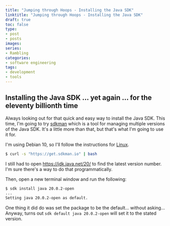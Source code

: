 ```yaml
---
title: "Jumping through Hoops - Installing the Java SDK"
linktitle: "Jumping through Hoops - Installing the Java SDK"
draft: true
toc: false
type:
- post
- posts
images:
series:
- Rambling
categories:
- software engineering
tags:
- development
- tools
---
```


## Installing the Java SDK ... yet again ... for the eleventy billionth time

Always looking out for that quick and easy way to install the Java SDK. This time, I'm going to try [sdkman](https://sdkman.io/) which is a 
tool for managing multiple versions of the Java SDK. It's a little more than that, but that's what I'm going to use it for.

I'm using Debian 10, so I'll follow the instructions for [Linux](https://sdkman.io/install).

```bash
$ curl -s "https://get.sdkman.io" | bash
```

I still had to open <https://jdk.java.net/20/> to find the latest version number. I'm sure there's a way to do that programmatically.

Then, open a new terminal window and run the following:

```bash
$ sdk install java 20.0.2-open
...
Setting java 20.0.2-open as default.
```

One thing it did do was set the package to be the default... without asking... Anyway, turns out `sdk default java 20.0.2-open` will set it to the stated version.
